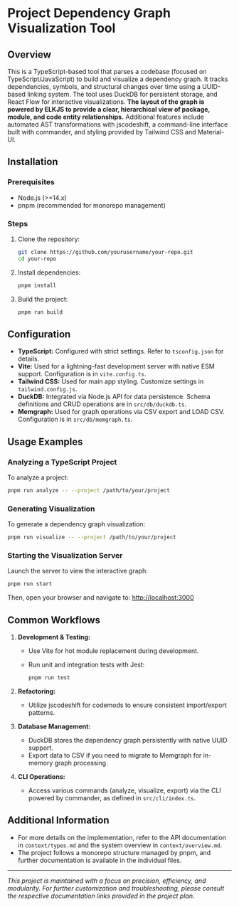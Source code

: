 # Project Dependency Graph Visualization Tool

## Overview

This is a TypeScript-based tool that parses a codebase (focused on TypeScript/JavaScript) to build and visualize a
dependency graph. It tracks dependencies, symbols, and structural changes over time using a UUID-based linking system.
The tool uses DuckDB for persistent storage, and React Flow for interactive visualizations. **The layout of the graph is
powered by ELKJS to provide a clear, hierarchical view of package, module, and code entity relationships.** Additional
features include automated AST transformations with jscodeshift, a command-line interface built with commander, and
styling provided by Tailwind CSS and Material-UI.

## Installation

### Prerequisites

- Node.js (>=14.x)
- pnpm (recommended for monorepo management)

### Steps

1. Clone the repository:

   ```bash
   git clone https://github.com/yourusername/your-repo.git
   cd your-repo
   ```

2. Install dependencies:

   ```bash
   pnpm install
   ```

3. Build the project:

   ```bash
   pnpm run build
   ```

## Configuration

- **TypeScript:** Configured with strict settings. Refer to `tsconfig.json` for details.
- **Vite:** Used for a lightning-fast development server with native ESM support. Configuration is in `vite.config.ts`.
- **Tailwind CSS:** Used for main app styling. Customize settings in `tailwind.config.js`.
- **DuckDB:** Integrated via Node.js API for data persistence. Schema definitions and CRUD operations are in
  `src/db/duckdb.ts`.
- **Memgraph:** Used for graph operations via CSV export and LOAD CSV. Configuration is in `src/db/memgraph.ts`.

## Usage Examples

### Analyzing a TypeScript Project

To analyze a project:

```bash
pnpm run analyze -- --project /path/to/your/project
```

### Generating Visualization

To generate a dependency graph visualization:

```bash
pnpm run visualize -- --project /path/to/your/project
```

### Starting the Visualization Server

Launch the server to view the interactive graph:

```bash
pnpm run start
```

Then, open your browser and navigate to: [http://localhost:3000](http://localhost:3000)

## Common Workflows

1. **Development & Testing:**

   - Use Vite for hot module replacement during development.
   - Run unit and integration tests with Jest:

     ```bash
     pnpm run test
     ```

2. **Refactoring:**

   - Utilize jscodeshift for codemods to ensure consistent import/export patterns.

3. **Database Management:**

   - DuckDB stores the dependency graph persistently with native UUID support.
   - Export data to CSV if you need to migrate to Memgraph for in-memory graph processing.

4. **CLI Operations:**
   - Access various commands (analyze, visualize, export) via the CLI powered by commander, as defined in
     `src/cli/index.ts`.

## Additional Information

- For more details on the implementation, refer to the API documentation in `context/types.md` and the system overview
  in `context/overview.md`.
- The project follows a monorepo structure managed by pnpm, and further documentation is available in the individual
  files.

---

_This project is maintained with a focus on precision, efficiency, and modularity. For further customization and
troubleshooting, please consult the respective documentation links provided in the project plan._
